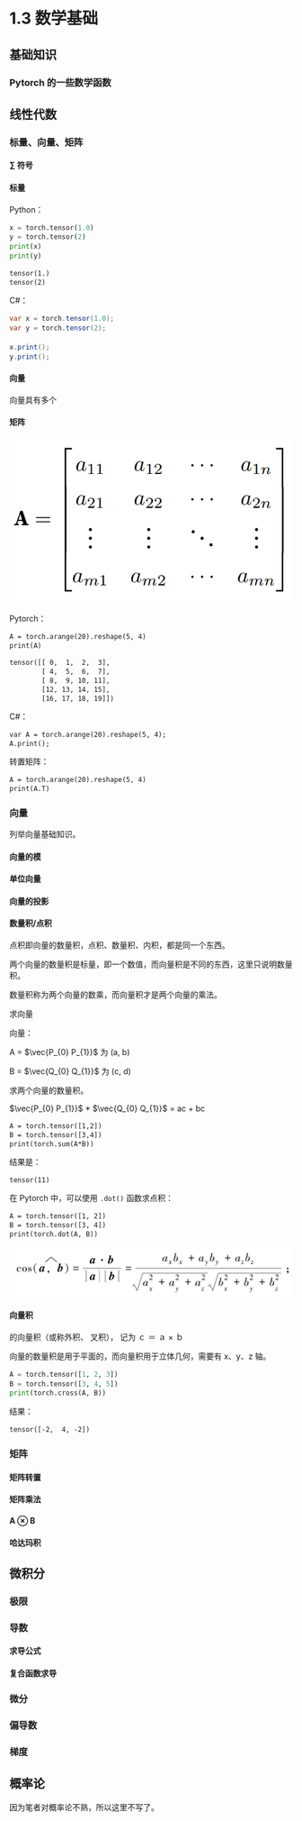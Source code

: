 # 1.3 数学基础



## 基础知识



### Pytorch 的一些数学函数



## 线性代数



### 标量、向量、矩阵

#### ∑ 符号



#### 标量

Python：

```python
x = torch.tensor(1.0)
y = torch.tensor(2)
print(x)
print(y)
```

```
tensor(1.)
tensor(2)
```



C#：

```csharp
var x = torch.tensor(1.0);
var y = torch.tensor(2);

x.print();
y.print();
```



#### 向量

向量具有多个



#### 矩阵

![image-20240910115046782](./images/image-20240910115046782.png)

Pytorch：

```
A = torch.arange(20).reshape(5, 4)
print(A)
```

```
tensor([[ 0,  1,  2,  3],
        [ 4,  5,  6,  7],
        [ 8,  9, 10, 11],
        [12, 13, 14, 15],
        [16, 17, 18, 19]])
```





C#：

```
var A = torch.arange(20).reshape(5, 4);
A.print();
```



转置矩阵：

```
A = torch.arange(20).reshape(5, 4)
print(A.T)
```







### 向量

列举向量基础知识。



#### 向量的模



#### 单位向量



#### 向量的投影



#### 数量积/点积

点积即向量的数量积，点积、数量积、内积，都是同一个东西。

两个向量的数量积是标量，即一个数值，而向量积是不同的东西，这里只说明数量积。

数量积称为两个向量的数乘，而向量积才是两个向量的乘法。

求向量

向量：

A = $\vec{P_{0} P_{1}}$  为 (a, b)

B = $\vec{Q_{0} Q_{1}}$  为 (c, d)



求两个向量的数量积。

$\vec{P_{0} P_{1}}$ * $\vec{Q_{0} Q_{1}}$ = ac + bc 

```
A = torch.tensor([1,2])
B = torch.tensor([3,4])
print(torch.sum(A*B))
```



结果是：

```
tensor(11)
```



在 Pytorch 中，可以使用 `.dot()` 函数求点积：

```
A = torch.tensor([1, 2])
B = torch.tensor([3, 4])
print(torch.dot(A, B))
```





![image-20240910121926988](./images/image-20240910121926988.png)





#### 向量积

的向量积（或称外积、 叉积）， 记为 ｃ ＝ ａ × ｂ

向量的数量积是用于平面的，而向量积用于立体几何，需要有 x、y、z 轴。

```python
A = torch.tensor([1, 2, 3])
B = torch.tensor([3, 4, 5])
print(torch.cross(A, B))
```



结果：

```
tensor([-2,  4, -2])
```



### 矩阵

#### 矩阵转置

#### 矩阵乘法

#### A ⊗ B

#### 哈达玛积



## 微积分

### 极限

### 导数

#### 求导公式

#### 复合函数求导



### 微分



### 偏导数



### 梯度





## 概率论

因为笔者对概率论不熟，所以这里不写了。
